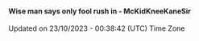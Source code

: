 #### Wise man says only fool rush in - McKidKneeKaneSir
Updated on 23/10/2023 - 00:38:42 (UTC) Time Zone
